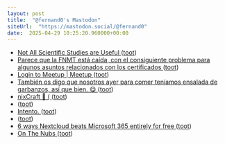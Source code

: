 ```yaml
---
layout: post
title:  "@fernand0's Mastodon"
siteUrl:  "https://mastodon.social/@fernand0"
date:  2025-04-29 10:25:20.960000+00:00
---
```

*  [Not All Scientific Studies are Useful ](https://www.mcgill.ca/oss/article/critical-thinking-pseudoscience/not-all-scientific-studies-are-usefu) ([toot](https://mastodon.social/@fernand0/114420765226361220))
*  [Parece que la FNMT está caída, con el consiguiente problema para algunos asuntos relacionados con los certificados ](https://mastodon.social/@fernand0/114420456976842731) ([toot](https://mastodon.social/@fernand0/114420456976842731))
*  [Login to Meetup \| Meetup ](https://www.meetup.com/python_zgz/events/307315709) ([toot](https://mastodon.social/@fernand0/114420323025805200))
*  [También os digo que nosotros ayer para comer teníamos ensalada de garbanzos, así que bien. 😋 ](https://mastodon.social/@fernand0/114420258103982371) ([toot](https://mastodon.social/@fernand0/114420258103982371))
*  [nixCraft :penguin: ( ](https://mastodon.social/@nixCraft) ([toot](https://mastodon.social/@fernand0/114418675977873603))
*  [ ](https://social.politicaconciencia.org/@jrfern) ([toot](https://mastodon.social/@fernand0/114416974886940438))
*  [Intento. ](https://avecesunafoto.wordpress.com/2025/04/27/intento) ([toot](https://mastodon.social/@fernand0/114416710746184466))
*  [ ](https://social.politicaconciencia.org/@jrfern) ([toot](https://mastodon.social/@fernand0/114416687559337371))
*  [6 ways Nextcloud beats Microsoft 365 entirely for free ](https://www.xda-developers.com/nextcloud-beats-microsoft-365-entirely-for-free) ([toot](https://mastodon.social/@fernand0/114416687284847486))
*  [On The Nubs  ](https://onthenubs.com/) ([toot](https://mastodon.social/@fernand0/114416624630859254))
